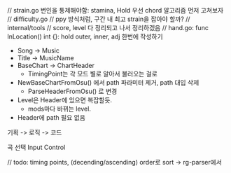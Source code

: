 // strain.go
    변인을 통제해야함: stamina, Hold
    우선 chord 알고리즘 먼저 고쳐보자
// difficulty.go
    // ppy 방식처럼, 구간 내 최고 strain을 잡아야 할까?
// internal/tools
    // score, level 다 정리되고 나서 정리하겠음
// hand.go: 
    func lnLocation() int {}: hold outer, inner, adj 한번에 작성하기


* Song -> Music
* Title -> MusicName
* BaseChart -> ChartHeader 
    - TimingPoint는 각 모드 별로 알아서 불러오는 걸로
* NewBaseChartFromOsu() 에서 path 파라미터 제거, path 대입 삭제
    - ParseHeaderFromOsu() 로 변경
* Level은 Header에 있으면 복잡할듯. 
    - mods마다 바뀌는 level.
* Header에 path 필요 없음

기획 -> 로직 -> 코드 

곡 선택 Input Control

// todo: timing points, (decending/ascending) order로 sort -> rg-parser에서